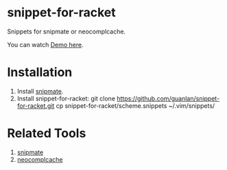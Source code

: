 snippet-for-racket
==================

Snippets for snipmate or neocomplcache.

You can watch [Demo here](http://www.youtube.com/watch?v=upGPM9jN25Y).

# Installation
1. Install [snipmate](http://www.vim.org/scripts/script.php?script_id=2540).
2. Install snippet-for-racket:
  git clone https://github.com/guanlan/snippet-for-racket.git
  cp snippet-for-racket/scheme.snippets ~/.vim/snippets/

  

# Related Tools
1. [snipmate](http://www.vim.org/scripts/script.php?script_id=2540)
2. [neocomplcache](http://www.vim.org/scripts/script.php?script_id=2620)
